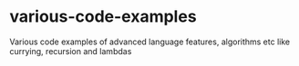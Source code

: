 # various-code-examples
Various code examples of advanced language features, algorithms etc like currying, recursion and lambdas
